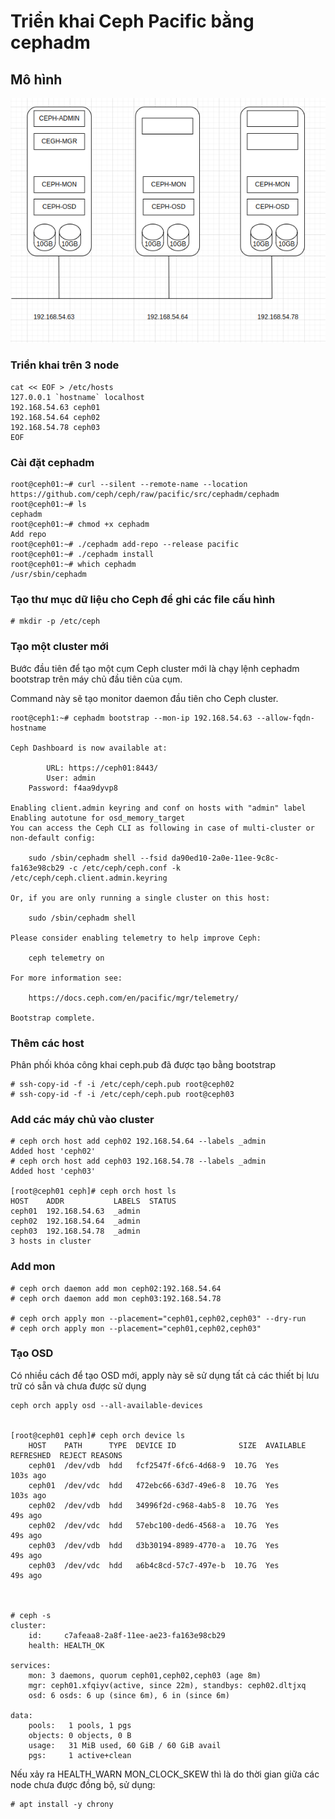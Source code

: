 # Triển khai Ceph Pacific bằng cephadm
## Mô hình 
![Alt text](/Picture/Storage/cephpacific.png)

### Triển khai trên 3 node
    cat << EOF > /etc/hosts
    127.0.0.1 `hostname` localhost
    192.168.54.63 ceph01
    192.168.54.64 ceph02
    192.168.54.78 ceph03
    EOF

### Cài đặt cephadm


    root@ceph01:~# curl --silent --remote-name --location https://github.com/ceph/ceph/raw/pacific/src/cephadm/cephadm
    root@ceph01:~# ls
    cephadm
    root@ceph01:~# chmod +x cephadm
    Add repo
    root@ceph01:~# ./cephadm add-repo --release pacific
    root@ceph01:~# ./cephadm install
    root@ceph01:~# which cephadm
    /usr/sbin/cephadm
### Tạo thư mục dữ liệu cho Ceph để ghi các file cấu hình
    # mkdir -p /etc/ceph

### Tạo một cluster mới
Bước đầu tiên để tạo một cụm Ceph cluster mới là chạy lệnh cephadm bootstrap trên máy chủ đầu tiên của cụm.

Command này sẽ tạo monitor daemon đầu tiên cho Ceph cluster.

    root@ceph1:~# cephadm bootstrap --mon-ip 192.168.54.63 --allow-fqdn-hostname

    Ceph Dashboard is now available at:

            URL: https://ceph01:8443/
            User: admin
        Password: f4aa9dyvp8 

    Enabling client.admin keyring and conf on hosts with "admin" label
    Enabling autotune for osd_memory_target
    You can access the Ceph CLI as following in case of multi-cluster or non-default config:

        sudo /sbin/cephadm shell --fsid da90ed10-2a0e-11ee-9c8c-fa163e98cb29 -c /etc/ceph/ceph.conf -k /etc/ceph/ceph.client.admin.keyring

    Or, if you are only running a single cluster on this host:

        sudo /sbin/cephadm shell 

    Please consider enabling telemetry to help improve Ceph:

        ceph telemetry on

    For more information see:

        https://docs.ceph.com/en/pacific/mgr/telemetry/

    Bootstrap complete.

### Thêm các host       
Phân phối khóa công khai ceph.pub đã được tạo bằng bootstrap

    # ssh-copy-id -f -i /etc/ceph/ceph.pub root@ceph02
    # ssh-copy-id -f -i /etc/ceph/ceph.pub root@ceph03
 

### Add các máy chủ vào cluster

    # ceph orch host add ceph02 192.168.54.64 --labels _admin
    Added host 'ceph02'
    # ceph orch host add ceph03 192.168.54.78 --labels _admin
    Added host 'ceph03' 

    [root@ceph01 ceph]# ceph orch host ls
    HOST    ADDR           LABELS  STATUS  
    ceph01  192.168.54.63  _admin          
    ceph02  192.168.54.64  _admin              
    ceph03  192.168.54.78  _admin               
    3 hosts in cluster       

### Add mon
    # ceph orch daemon add mon ceph02:192.168.54.64
    # ceph orch daemon add mon ceph03:192.168.54.78

    # ceph orch apply mon --placement="ceph01,ceph02,ceph03" --dry-run
    # ceph orch apply mon --placement="ceph01,ceph02,ceph03"
### Tạo OSD
Có nhiều cách để tạo OSD mới, apply này sẽ sử dụng tất cả các thiết bị lưu trữ có sẵn và chưa được sử dụng

    ceph orch apply osd --all-available-devices


    [root@ceph01 ceph]# ceph orch device ls
        HOST    PATH      TYPE  DEVICE ID              SIZE  AVAILABLE  REFRESHED  REJECT REASONS  
        ceph01  /dev/vdb  hdd   fcf2547f-6fc6-4d68-9  10.7G  Yes        103s ago                   
        ceph01  /dev/vdc  hdd   472ebc66-63d7-49e6-8  10.7G  Yes        103s ago                   
        ceph02  /dev/vdb  hdd   34996f2d-c968-4ab5-8  10.7G  Yes        49s ago                    
        ceph02  /dev/vdc  hdd   57ebc100-ded6-4568-a  10.7G  Yes        49s ago                    
        ceph03  /dev/vdb  hdd   d3b30194-8989-4770-a  10.7G  Yes        49s ago                    
        ceph03  /dev/vdc  hdd   a6b4c8cd-57c7-497e-b  10.7G  Yes        49s ago                    



    # ceph -s
    cluster:
        id:     c7afeaa8-2a8f-11ee-ae23-fa163e98cb29
        health: HEALTH_OK
    
    services:
        mon: 3 daemons, quorum ceph01,ceph02,ceph03 (age 8m)
        mgr: ceph01.xfqiyv(active, since 22m), standbys: ceph02.dltjxq
        osd: 6 osds: 6 up (since 6m), 6 in (since 6m)
    
    data:
        pools:   1 pools, 1 pgs
        objects: 0 objects, 0 B
        usage:   31 MiB used, 60 GiB / 60 GiB avail
        pgs:     1 active+clean


Nếu xảy ra HEALTH_WARN MON_CLOCK_SKEW thì là do thời gian giữa các node chưa được đồng bộ, sử dụng:

    # apt install -y chrony




<!-- [root@ceph01 ceph]# ceph orch device ls
HOST    PATH      TYPE  DEVICE ID              SIZE  AVAILABLE  REFRESHED  REJECT REASONS  
ceph01  /dev/vdb  hdd   fcf2547f-6fc6-4d68-9  10.7G  Yes        2m ago                     
ceph01  /dev/vdc  hdd   472ebc66-63d7-49e6-8  10.7G  Yes        2m ago                     
ceph02  /dev/vdb  hdd   34996f2d-c968-4ab5-8  10.7G  Yes        11s ago                    
rm -rf /var/lib/ceph                             
rm -rf /etc/ceph  
wipefs -af /dev/vdb
wipefs -af /dev/vdc
